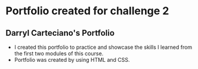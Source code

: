 # Portfolio created for challenge 2

## Darryl Carteciano's Portfolio
- I created this portfolio to practice and showcase the skills I learned from the first two modules of this course.
- Portfolio was created by using HTML and CSS.
